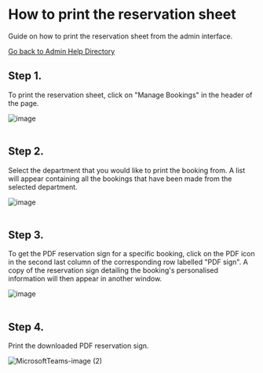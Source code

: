 # How to print the reservation sheet
Guide on how to print the reservation sheet from the admin interface.

[Go back to Admin Help Directory](https://thomcleary.github.io/cits3200-unipark-booking/admin_directory)

## Step 1.

To print the reservation sheet, click on "Manage Bookings" in the header of the page.

![image](https://user-images.githubusercontent.com/88474382/137616781-2d5aa5bc-1fe6-4327-b28e-4c69771e1f5b.png)
<br><br>

## Step 2. 

Select the department that you would like to print the booking from. A list will appear containing all the bookings that have been made from the selected department.

![image](https://user-images.githubusercontent.com/88474382/137616663-099e1e03-a991-4971-9c35-f5a927986a55.png)
<br><br>

## Step 3.

To get the PDF reservation sign for a specific booking, click on the PDF icon in the second last column of the corresponding row labelled "PDF sign". A copy of the reservation sign detailing the booking's personalised information will then appear in another window.

![image](https://user-images.githubusercontent.com/88474382/137617014-1845e0dd-1798-403d-8710-1de2876acd0c.png)
<br><br>

## Step 4.

Print the downloaded PDF reservation sign. 

![MicrosoftTeams-image (2)](https://user-images.githubusercontent.com/88474382/137621388-a659cfe6-b749-4c14-99ec-383782ec30f9.png)
<br><br>
